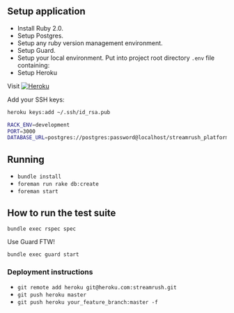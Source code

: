 ## Setup application

- Install Ruby 2.0.
- Setup Postgres.
- Setup any ruby version management environment.
- Setup Guard.
- Setup your local environment. Put into project root directory `.env` file containing:
- Setup Heroku

Visit [![Heroku](https://nav.heroku.com/images/v2/heroku-header-logo.png)](https://toolbelt.heroku.com/)

Add your SSH keys:

```bash
heroku keys:add ~/.ssh/id_rsa.pub
```

```bash
RACK_ENV=development
PORT=3000
DATABASE_URL=postgres://postgres:password@localhost/streamrush_platform_development
```

## Running

- `bundle install`
- `foreman run rake db:create`
- `foreman start`

## How to run the test suite

`bundle exec rspec spec`

Use Guard FTW!

`bundle exec guard start`

### Deployment instructions

- `git remote add heroku git@heroku.com:streamrush.git`
- `git push heroku master`
- `git push heroku your_feature_branch:master -f`
